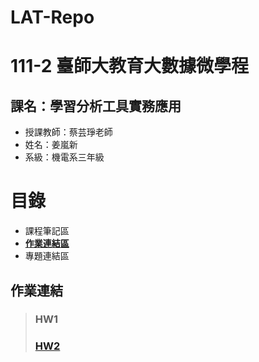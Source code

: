 # LAT-Repo
111-2 臺師大教育大數據微學程
==========================
課名：學習分析工具實務應用
-----------------------
* 授課教師：蔡芸琤老師
* 姓名：姜嵐新
* 系級：機電系三年級
# 目錄
* 課程筆記區
* [**作業連結區**]()
* 專題連結區

## 作業連結
> ### HW1
> ### [**HW2**]()